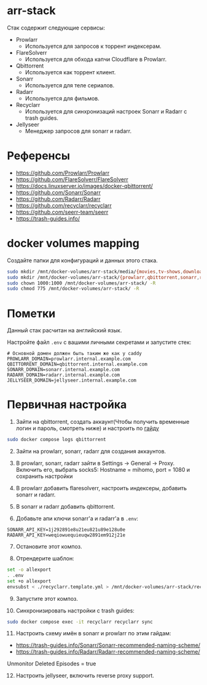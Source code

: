 # arr-stack

Стак содержит следующие сервисы:
  - Prowlarr
    - Используется для запросов к торрент индексерам.
  - FlareSolverr
    - Используется для обхода капчи Cloudflare в Prowlarr.
  - Qbittorrent
    - Используется как торрент клиент. 
  - Sonarr
    - Используется для теле сериалов.
  - Radarr
    - Используется для фильмов.
  - Recyclarr
    - Используется для синхронизаций настроек Sonarr и Radarr с trash guides.
  - Jellyseer
    - Менеджер запросов для sonarr и radarr.

# Референсы

- https://github.com/Prowlarr/Prowlarr
- https://github.com/FlareSolverr/FlareSolverr
- https://docs.linuxserver.io/images/docker-qbittorrent/
- https://github.com/Sonarr/Sonarr
- https://github.com/Radarr/Radarr
- https://github.com/recyclarr/recyclarr
- https://github.com/seerr-team/seerr
- https://trash-guides.info/

# docker volumes mapping

Создайте папки для конфигураций и данных этого стака.

```bash
sudo mkdir /mnt/docker-volumes/arr-stack/media/{movies,tv-shows,downloads} -p
sudo mkdir /mnt/docker-volumes/arr-stack/{prowlarr,qbittorrent,sonarr,radarr,recyclarr,jellyseerr}/config -p
sudo chown 1000:1000 /mnt/docker-volumes/arr-stack/ -R
sudo chmod 775 /mnt/docker-volumes/arr-stack/ -R
```

# Пометки

Данный стак расчитан на английский язык.

Настройте файл `.env` с вашими личными секретами и запустите стек:

```env
# Основной домен должен быть таким же как у caddy
PROWLARR_DOMAIN=prowlarr.internal.example.com
QBITTORRENT_DOMAIN=qbittorrent.internal.example.com
SONARR_DOMAIN=sonarr.internal.example.com
RADARR_DOMAIN=radarr.internal.example.com
JELLYSEER_DOMAIN=jellyseer.internal.example.com
```

# Первичная настройка

1. Зайти на qbittorrent, создать аккаунт(Чтобы получить временные логин и пароль, смотреть ниже) и настроить по [гайду](https://trash-guides.info/Downloaders/qBittorrent/Basic-Setup/)

```bash
sudo docker compose logs qbittorrent
```

2. Зайти на prowlarr, sonarr, radarr для создания аккаунтов.

3. В prowlarr, sonarr, radarr зайти в Settings -> General -> Proxy. Включить его, выбрать socks5: Hostname = mihomo, port = 1080 и сохранить настройки

4. В prowlarr добавить flaresolverr, настроить индексеры, добавить sonarr и radarr.

5. В sonarr и radarr добавить qbittorrent. 

6. Добавьте апи ключи sonarr'а и radarr'а в `.env`:

```env
SONARR_API_KEY=1j292891e8u21eu821u89e128u0e
RADARR_API_KEY=weqiowuequieuqw2891em912j21e
```

7. Остановите этот композ.

8. Отрендерите шаблон:

```bash
set -o allexport
. .env
set +o allexport
envsubst < ./recyclarr.template.yml > /mnt/docker-volumes/arr-stack/recyclarr/config/recyclarr.yml
```

9. Запустите этот композ.

10. Синхронизировать настройки с trash guides:

```bash
sudo docker compose exec -it recyclarr recyclarr sync
```

11. Настроить схему имён в sonarr и prowlarr по этим гайдам:

- https://trash-guides.info/Sonarr/Sonarr-recommended-naming-scheme/
- https://trash-guides.info/Radarr/Radarr-recommended-naming-scheme/

Unmonitor Deleted Episodes = true

12. Настроить jellyseer, включить reverse proxy support.